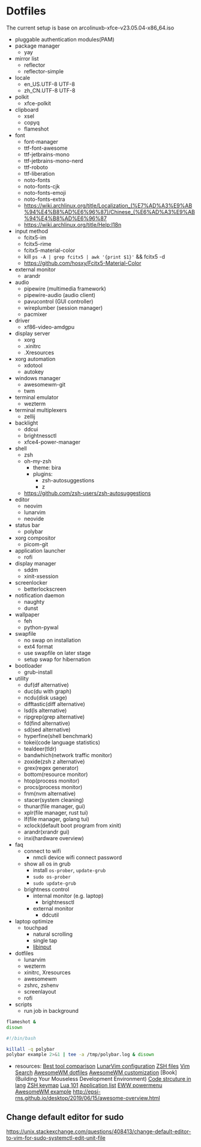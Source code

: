 # Dotfiles

The current setup is base on arcolinuxb-xfce-v23.05.04-x86_64.iso

- pluggable authentication modules(PAM)
- package manager
    - yay
- mirror list
    - reflector
    - reflector-simple
- locale
    - en_US.UTF-8 UTF-8
    - zh_CN.UTF-8 UTF-8
- polkit
    - xfce-polkit
- clipboard
    - xsel
    - copyq
    - flameshot
- font
    - font-manager
    - ttf-font-awesome
    - ttf-jetbrains-mono
    - ttf-jetbrains-mono-nerd
    - ttf-roboto
    - ttf-liberation
    - noto-fonts
    - noto-fonts-cjk
    - noto-fonts-emoji
    - noto-fonts-extra
    - <https://wiki.archlinux.org/title/Localization_(%E7%AD%A3%E9%AB%94%E4%B8%AD%E6%96%87)/Chinese_(%E6%AD%A3%E9%AB%94%E4%B8%AD%E6%96%87>
    - <https://wiki.archlinux.org/title/Help:I18n>
- input method
    - fcitx5-im
    - fcitx5-rime
    - fcitx5-material-color
    - kill `ps -A | grep fcitx5 | awk '{print $1}'` && fcitx5 -d
    - <https://github.com/hosxy/Fcitx5-Material-Color>
- external monitor
    - arandr
- audio
    - pipewire (multimedia framework)
    - pipewire-audio (audio client)
    - pavucontrol (GUI controller)
    - wireplumber (session manager)
    - pacmixer
- driver
    - xf86-video-amdgpu
- display server
    - xorg
    - .xinitrc
    - .Xresources
- xorg automation
    - xdotool
    - autokey
- windows manager
    - awesomewm-git
    - twm
- terminal emulator
    - wezterm
- terminal multiplexers
    - zellij
- backlight
    - ddcui
    - brightnessctl
    - xfce4-power-manager
- shell
    - zsh
    - oh-my-zsh
        - theme: bira
        - plugins:
            - zsh-autosuggestions
            - z
    - <https://github.com/zsh-users/zsh-autosuggestions>
- editor
    - neovim
    - lunarvim
    - neovide
- status bar
    - polybar
- xorg compositor
    - picom-git
- application launcher
    - rofi
- display manager
    - sddm
    - xinit-xsession
- screenlocker
    - betterlockscreen
- notification daemon
    - naughty
    - dunst
- wallpaper
    - feh
    - python-pywal
- swapfile
    - no swap on installation
    - ext4 format
    - use swapfile on later stage
    - setup swap for hibernation
- bootloader
    - grub-install
- utility
    - duf(df alternative)
    - duc(du with graph)
    - ncdu(disk usage)
    - difftastic(diff alternative)
    - lsd(ls alternative)
    - ripgrep(grep alternative)
    - fd(find alternative)
    - sd(sed alternative)
    - hyperfine(shell benchmark)
    - tokei(code language statistics)
    - tealdeer(tldr)
    - bandwhich(network traffic monitor)
    - zoxide(zsh z alternative)
    - grex(regex generator)
    - bottom(resource monitor)
    - htop(process monitor)
    - procs(process monitor)
    - fnm(nvm alternative)
    - stacer(system cleaning)
    - thunar(file manager, gui)
    - xplr(file manager, rust tui)
    - lf(file manager, golang tui)
    - xclock(default boot program from xinit)
    - arandr(xrandr gui)
    - inxi(hardware overview)
- faq
    - connect to wifi
        - nmcli device wifi connect <SSID> password <PW>
    - show all os in grub
        - install `os-prober`, `update-grub`
        - `sudo os-prober`
        - `sudo update-grub`
    - brightness control
        - internal monitor (e.g. laptop)
            - brightnessctl
        - external monitor
            - ddcutil
- laptop optimize
    - touchpad
        - natural scrolling
        - single tap
        - [libinput](https://wiki.archlinux.org/title/Libinput#Via_Xorg_configuration_file)
- dotfiles
    - lunarvim
    - wezterm
    - xinitrc, Xresources
    - awesomewm
    - zshrc, zshenv
    - screenlayout
    - rofi
- scripts
    - run job in background
```bash
flameshot &
disown
```
```bash
#!/bin/bash

killall -q polybar
polybar example 2>&1 | tee -a /tmp/polybar.log & disown
```

- resources:
[Best tool comparison](https://www.linuxlinks.com/ClipboardManagers/)
[LunarVim configuration](https://www.lunarvim.org/docs/faq#how-do-i-use-lunarvim-in-neovide)
[ZSH files](https://apple.stackexchange.com/questions/388622/zsh-zprofile-zshrc-zlogin-what-goes-where)
[Vim Search](https://thevaluable.dev/vim-search-find-replace/)
[AwesomeWM dotfiles](https://github.com/AlphaTechnolog/dotfiles)
[AwesomeWM customization](http://epsi-rns.github.io/desktop/2019/06/15/awesome-overview.html)
[Book](Building Your Mouseless Development Environment)
[Code strcuture in lang](https://github.com/epsi-rns/case-examples)
[ZSH keymap](https://thevaluable.dev/zsh-line-editor-configuration-mouseless/)
[Lua 101](https://epsi.bitbucket.io/lambda/2020/11/16/playing-with-records-lua-01/)
[Application list](https://wiki.archlinux.org/title/List_of_applications#top-page)
[EWW powermenu](https://dharmx.is-a.dev/eww-powermenu/)
[AwesomeWM example](https://github.com/muammar/awesome/blob/master/autostart.lua)
<http://epsi-rns.github.io/desktop/2019/06/15/awesome-overview.html>

## Change default editor for sudo
<https://unix.stackexchange.com/questions/408413/change-default-editor-to-vim-for-sudo-systemctl-edit-unit-file>

